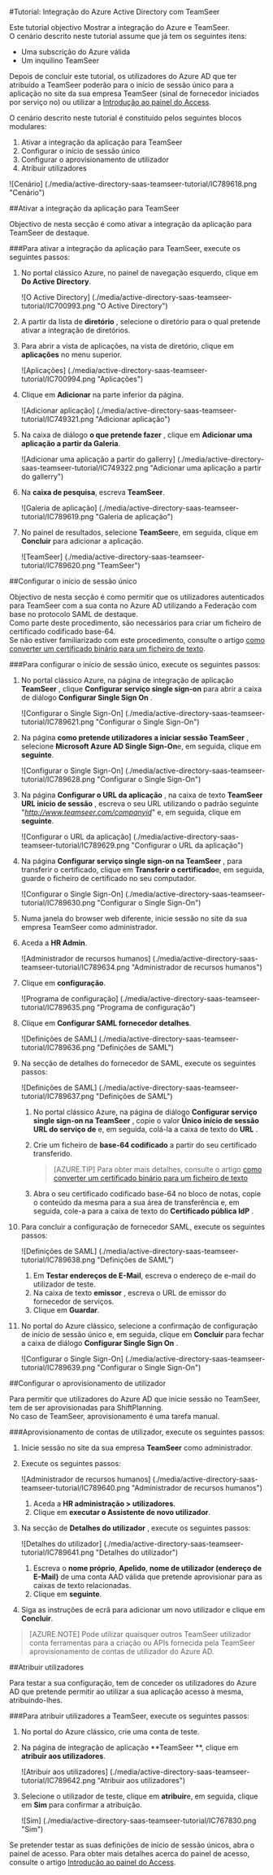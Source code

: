<properties 
    pageTitle="Tutorial: Integração do Azure Active Directory com TeamSeer | Microsoft Azure" 
    description="Saiba como utilizar TeamSeer com o Azure Active Directory para permitir o início de sessão único, aprovisionamento automatizado e mais!" 
    services="active-directory" 
    authors="jeevansd"  
    documentationCenter="na" 
    manager="femila"/>
<tags 
    ms.service="active-directory" 
    ms.devlang="na" 
    ms.topic="article" 
    ms.tgt_pltfrm="na" 
    ms.workload="identity" 
    ms.date="09/11/2016" 
    ms.author="jeedes" />

#<a name="tutorial-azure-active-directory-integration-with-teamseer"></a>Tutorial: Integração do Azure Active Directory com TeamSeer
  
Este tutorial objectivo Mostrar a integração do Azure e TeamSeer.  
O cenário descrito neste tutorial assume que já tem os seguintes itens:

-   Uma subscrição do Azure válida
-   Um inquilino TeamSeer
  
Depois de concluir este tutorial, os utilizadores do Azure AD que ter atribuído a TeamSeer poderão para o início de sessão único para a aplicação no site da sua empresa TeamSeer (sinal de fornecedor iniciados por serviço no) ou utilizar a [Introdução ao painel do Access](active-directory-saas-access-panel-introduction.md).
  
O cenário descrito neste tutorial é constituído pelos seguintes blocos modulares:

1.  Ativar a integração da aplicação para TeamSeer
2.  Configurar o início de sessão único
3.  Configurar o aprovisionamento de utilizador
4.  Atribuir utilizadores

![Cenário] (./media/active-directory-saas-teamseer-tutorial/IC789618.png "Cenário")

##<a name="enabling-the-application-integration-for-teamseer"></a>Ativar a integração da aplicação para TeamSeer
  
Objectivo de nesta secção é como ativar a integração da aplicação para TeamSeer de destaque.

###<a name="to-enable-the-application-integration-for-teamseer-perform-the-following-steps"></a>Para ativar a integração da aplicação para TeamSeer, execute os seguintes passos:

1.  No portal clássico Azure, no painel de navegação esquerdo, clique em **Do Active Directory**.

    ![O Active Directory] (./media/active-directory-saas-teamseer-tutorial/IC700993.png "O Active Directory")

2.  A partir da lista de **diretório** , selecione o diretório para o qual pretende ativar a integração de diretórios.

3.  Para abrir a vista de aplicações, na vista de diretório, clique em **aplicações** no menu superior.

    ![Aplicações] (./media/active-directory-saas-teamseer-tutorial/IC700994.png "Aplicações")

4.  Clique em **Adicionar** na parte inferior da página.

    ![Adicionar aplicação] (./media/active-directory-saas-teamseer-tutorial/IC749321.png "Adicionar aplicação")

5.  Na caixa de diálogo **o que pretende fazer** , clique em **Adicionar uma aplicação a partir da Galeria**.

    ![Adicionar uma aplicação a partir do gallerry] (./media/active-directory-saas-teamseer-tutorial/IC749322.png "Adicionar uma aplicação a partir do gallerry")

6.  Na **caixa de pesquisa**, escreva **TeamSeer**.

    ![Galeria de aplicação] (./media/active-directory-saas-teamseer-tutorial/IC789619.png "Galeria de aplicação")

7.  No painel de resultados, selecione **TeamSeer**e, em seguida, clique em **Concluir** para adicionar a aplicação.

    ![TeamSeer] (./media/active-directory-saas-teamseer-tutorial/IC789620.png "TeamSeer")

##<a name="configuring-single-sign-on"></a>Configurar o início de sessão único
  
Objectivo de nesta secção é como permitir que os utilizadores autenticados para TeamSeer com a sua conta no Azure AD utilizando a Federação com base no protocolo SAML de destaque.  
Como parte deste procedimento, são necessários para criar um ficheiro de certificado codificado base-64.  
Se não estiver familiarizado com este procedimento, consulte o artigo [como converter um certificado binário para um ficheiro de texto](http://youtu.be/PlgrzUZ-Y1o).

###<a name="to-configure-single-sign-on-perform-the-following-steps"></a>Para configurar o início de sessão único, execute os seguintes passos:

1.  No portal clássico Azure, na página de integração de aplicação **TeamSeer** , clique **Configurar serviço single sign-on** para abrir a caixa de diálogo **Configurar Single Sign On** .

    ![Configurar o Single Sign-On] (./media/active-directory-saas-teamseer-tutorial/IC789621.png "Configurar o Single Sign-On")

2.  Na página **como pretende utilizadores a iniciar sessão TeamSeer** , selecione **Microsoft Azure AD Single Sign-On**e, em seguida, clique em **seguinte**.

    ![Configurar o Single Sign-On] (./media/active-directory-saas-teamseer-tutorial/IC789628.png "Configurar o Single Sign-On")

3.  Na página **Configurar o URL da aplicação** , na caixa de texto **TeamSeer URL início de sessão** , escreva o seu URL utilizando o padrão seguinte "*http://www.teamseer.com/companyid*" e, em seguida, clique em **seguinte**.

    ![Configurar o URL da aplicação] (./media/active-directory-saas-teamseer-tutorial/IC789629.png "Configurar o URL da aplicação")

4.  Na página **Configurar serviço single sign-on na TeamSeer** , para transferir o certificado, clique em **Transferir o certificado**e, em seguida, guarde o ficheiro de certificado no seu computador.

    ![Configurar o Single Sign-On] (./media/active-directory-saas-teamseer-tutorial/IC789630.png "Configurar o Single Sign-On")

5.  Numa janela do browser web diferente, inicie sessão no site da sua empresa TeamSeer como administrador.

6.  Aceda a **HR Admin**.

    ![Administrador de recursos humanos] (./media/active-directory-saas-teamseer-tutorial/IC789634.png "Administrador de recursos humanos")

7.  Clique em **configuração**.

    ![Programa de configuração] (./media/active-directory-saas-teamseer-tutorial/IC789635.png "Programa de configuração")

8.  Clique em **Configurar SAML fornecedor detalhes**.

    ![Definições de SAML] (./media/active-directory-saas-teamseer-tutorial/IC789636.png "Definições de SAML")

9.  Na secção de detalhes do fornecedor de SAML, execute os seguintes passos:

    ![Definições de SAML] (./media/active-directory-saas-teamseer-tutorial/IC789637.png "Definições de SAML")

    1.  No portal clássico Azure, na página de diálogo **Configurar serviço single sign-on na TeamSeer** , copie o valor **Único início de sessão URL do serviço de** e, em seguida, colá-la a caixa de texto do **URL** .
    2.  Crie um ficheiro de **base-64 codificado** a partir do seu certificado transferido.  

        >[AZURE.TIP] Para obter mais detalhes, consulte o artigo [como converter um certificado binário para um ficheiro de texto](http://youtu.be/PlgrzUZ-Y1o)

    3.  Abra o seu certificado codificado base-64 no bloco de notas, copie o conteúdo da mesma para a sua área de transferência e, em seguida, cole-a para a caixa de texto do **Certificado pública IdP** .

10. Para concluir a configuração de fornecedor SAML, execute os seguintes passos:

    ![Definições de SAML] (./media/active-directory-saas-teamseer-tutorial/IC789638.png "Definições de SAML")

    1.  Em **Testar endereços de E-Mail**, escreva o endereço de e-mail do utilizador de teste.
    2.  Na caixa de texto **emissor** , escreva o URL de emissor do fornecedor de serviços.
    3.  Clique em **Guardar**.

11. No portal do Azure clássico, selecione a confirmação de configuração de início de sessão único e, em seguida, clique em **Concluir** para fechar a caixa de diálogo **Configurar Single Sign On** .

    ![Configurar o Single Sign-On] (./media/active-directory-saas-teamseer-tutorial/IC789639.png "Configurar o Single Sign-On")

##<a name="configuring-user-provisioning"></a>Configurar o aprovisionamento de utilizador
  
Para permitir que utilizadores do Azure AD que inicie sessão no TeamSeer, tem de ser aprovisionadas para ShiftPlanning.  
No caso de TeamSeer, aprovisionamento é uma tarefa manual.

###<a name="to-provision-a-user-accounts-perform-the-following-steps"></a>Aprovisionamento de contas de utilizador, execute os seguintes passos:

1.  Inicie sessão no site da sua empresa **TeamSeer** como administrador.

2.  Execute os seguintes passos:

    ![Administrador de recursos humanos] (./media/active-directory-saas-teamseer-tutorial/IC789640.png "Administrador de recursos humanos")

    1.  Aceda a **HR administração \> utilizadores**.
    2.  Clique em **executar o Assistente de novo utilizador**.

3.  Na secção de **Detalhes do utilizador** , execute os seguintes passos:

    ![Detalhes do utilizador] (./media/active-directory-saas-teamseer-tutorial/IC789641.png "Detalhes do utilizador")

    1.  Escreva o **nome próprio**, **Apelido**, **nome de utilizador (endereço de E-Mail)** de uma conta AAD válida que pretende aprovisionar para as caixas de texto relacionadas.
    2.  Clique em **seguinte**.

4.  Siga as instruções de ecrã para adicionar um novo utilizador e clique em **Concluir**.

>[AZURE.NOTE] Pode utilizar quaisquer outros TeamSeer utilizador conta ferramentas para a criação ou APIs fornecida pela TeamSeer aprovisionamento de contas de utilizador do Azure AD.

##<a name="assigning-users"></a>Atribuir utilizadores
  
Para testar a sua configuração, tem de conceder os utilizadores do Azure AD que pretende permitir ao utilizar a sua aplicação acesso à mesma, atribuindo-lhes.

###<a name="to-assign-users-to-teamseer-perform-the-following-steps"></a>Para atribuir utilizadores a TeamSeer, execute os seguintes passos:

1.  No portal do Azure clássico, crie uma conta de teste.

2.  Na página de integração de aplicação **TeamSeer **, clique em **atribuir aos utilizadores**.

    ![Atribuir aos utilizadores] (./media/active-directory-saas-teamseer-tutorial/IC789642.png "Atribuir aos utilizadores")

3.  Selecione o utilizador de teste, clique em **atribuir**e, em seguida, clique em **Sim** para confirmar a atribuição.

    ![Sim] (./media/active-directory-saas-teamseer-tutorial/IC767830.png "Sim")
  
Se pretender testar as suas definições de início de sessão únicos, abra o painel de acesso. Para obter mais detalhes acerca do painel de acesso, consulte o artigo [Introdução ao painel do Access](active-directory-saas-access-panel-introduction.md).